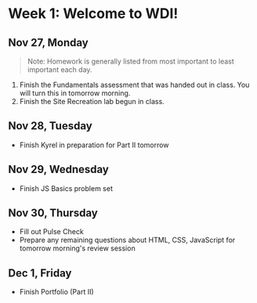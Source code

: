 <h1>Week 1: Welcome to WDI!</h1>

## Nov 27, Monday
> Note: Homework is generally listed from most important to least important each day.

1. Finish the Fundamentals assessment that was handed out in class. You will turn this in tomorrow morning.
2. Finish the Site Recreation lab begun in class.

## Nov 28, Tuesday
- Finish Kyrel in preparation for Part II tomorrow

## Nov 29, Wednesday
- Finish JS Basics problem set

## Nov 30, Thursday
- Fill out Pulse Check
- Prepare any remaining questions about HTML, CSS, JavaScript for tomorrow morning's review session

## Dec 1, Friday
- Finish Portfolio (Part II)
